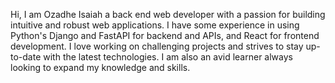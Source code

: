 Hi, I am Ozadhe Isaiah a back end web developer with a passion for building intuitive and robust web applications. I have some experience in using Python's Django and FastAPI for backend and APIs, and React for frontend development. I love working on challenging projects and strives to stay up-to-date with the latest technologies. I am also an avid learner always looking to expand my knowledge and skills.
<!---
Tekkieware/Tekkieware is a ✨ special ✨ repository because its `README.md` (this file) appears on your GitHub profile.
You can click the Preview link to take a look at your changes.
--->
